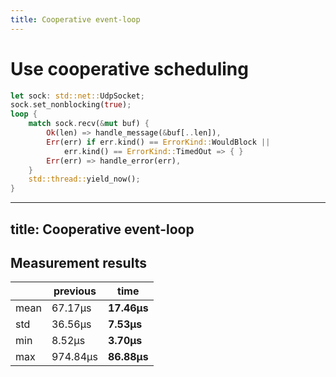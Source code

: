 ```yaml
---
title: Cooperative event-loop
---
```


# Use cooperative scheduling

```rust {all|2-4|6-7|10}
let sock: std::net::UdpSocket;
sock.set_nonblocking(true);
loop {
    match sock.recv(&mut buf) {
        Ok(len) => handle_message(&buf[..len]),
        Err(err) if err.kind() == ErrorKind::WouldBlock || 
            err.kind() == ErrorKind::TimedOut => { }
        Err(err) => handle_error(err),
    }
    std::thread::yield_now();
}
```

<!--
Давайте перепишемо наш цикл із використанням кооперативного шедулінгу спочатку.
Бо цей підхід біль прийнятливий для ОС та його радять в лінукс комььюніті якщо вже використовується навантажений цикл.
-->

---
title: Cooperative event-loop
---

## Measurement results

<p>

|        | previous   |  **time**      |
|--------|------------|----------------|
| mean   |   67.17µs  |   **17.46µs**  |
| std    |   36.56µs  |    **7.53µs**  |
| min    |    8.52µs  |    **3.70µs**  |
| max    |  974.84µs  |   **86.88µs**  |


</p>
